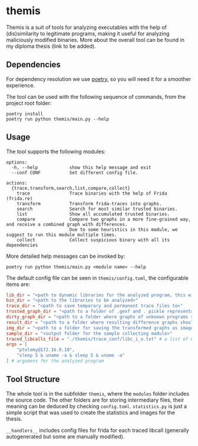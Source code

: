 # themis
Themis is a suit of tools for analyzing executables with the help of (dis)similarity to legitimate programs, making it useful for analyzing maliciously modified binaries. More about the overall tool can be found in my diploma thesis (link to be added).

## Dependencies
For dependency resolution we use [poetry](https://python-poetry.org), so you will need it for a smoother experience.

The tool can be used with the following sequence of commands, from the project root folder:
```
poetry install
poetry run python themis/main.py --help
```

## Usage
The tool supports the following modules:
```
options:
  -h, --help            show this help message and exit
  --conf CONF           Set different config file.

actions:
  {trace,transform,search,list,compare,collect}
    trace               Trace binaries with the help of Frida (frida.re)
    transform           Transform frida-traces into graphs.
    search              Search for most similar trusted binaries.
    list                Show all accumulated trusted binaries.
    compare             Compare two graphs in a more fine-grained way, and receive a combined graph with differences.
                        Due to some heuristics in this module, we suggest to run this module multiple times.
    collect             Collect suspicious binary with all its dependencies
```

More detailed help messages can be invoked by:
```
poetry run python themis/main.py <module name> --help
``` 

The default config file can be seen in `themis/config.toml`, the configurable items are:

```toml
lib_dir = "<path to dynamic libraries for the analyzed program, this will be used with LD_LIBRARY_PATH>" 
bin_dir = "<path to the libraries to be analyzed>"
trace_dir = "<path to save temporary and permanent trace files to>"
trusted_graph_dir = "<path to a folder of .gexf and . pickle representation of networkx graphs to be used as the database of legitimate programs>"
dirty_graph_dir = "<path to a folder where graphs of unknown programs should be saved and fetched from>"
result_dir = "<path to a folder where resulting difference graphs should be saved, for images it should have a subfolder named 'img'>"
img_dir = "<path to a folder for saving the transformed graphs as images>"
sample_dir = "<output folder for the sample collecting module>"
traced_libcalls_file = "./themis/trace_conf/libc_i_o.txt" # a list of OS API calls to trace
args = [
    "ptolemy@172.16.0.10",
    "sleep 5 & uname -a & sleep 5 & uname -a"
] # argumens for the analyzed program
```

## Tool Structure
The whole tool is in the subfolder `themis`, where the `modules` folder includes the source code. The other folders are for storing intermediary files, their meaning can be deduced by checking `config.toml`.
`statistics.py` is just a simple script that was used to create the statistics and images for the thesis.

`__handlers__` includes config files for frida for each traced libcall (generally autogenerated but some are manually modified).


